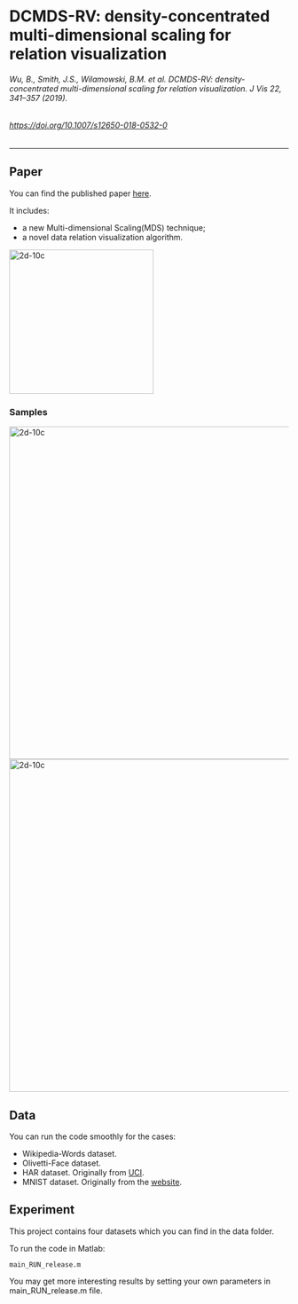 # DCMDS-RV: density-concentrated multi-dimensional scaling for relation visualization
###### Wu, B., Smith, J.S., Wilamowski, B.M. et al. DCMDS-RV: density-concentrated multi-dimensional scaling for relation visualization. J Vis 22, 341–357 (2019). 
###### https://doi.org/10.1007/s12650-018-0532-0
---

## Paper

You can find the published paper [here](https://link.springer.com/article/10.1007/s12650-018-0532-0#citeas). 

It includes:

  * a new Multi-dimensional Scaling(MDS) technique;
  * a novel data relation visualization algorithm.

<img src="https://media.springernature.com/original/springer-static/image/art%3A10.1007%2Fs12650-018-0532-0/MediaObjects/12650_2018_532_Fig1_HTML.png" alt="2d-10c" title="sample-results" width="260px" style="max-width: 100%;float:center;"/>

### Samples

<img src="https://media.springernature.com/original/springer-static/image/art%3A10.1007%2Fs12650-018-0532-0/MediaObjects/12650_2018_532_Figa_HTML.png" alt="2d-10c" title="sample-results" width="600px" style="max-width: 100%;float:center;"/>

<img src="https://media.springernature.com/original/springer-static/image/art%3A10.1007%2Fs12650-018-0532-0/MediaObjects/12650_2018_532_Fig19_HTML.png" alt="2d-10c" title="sample-results" width="600px" style="max-width: 100%;float:center;"/>

## Data
You can run the code smoothly for the cases:

  * Wikipedia-Words dataset.
  * Olivetti-Face dataset.
  * HAR dataset. Originally from [UCI](https://archive.ics.uci.edu/ml/machine-learning-databases/00240/).
  * MNIST dataset. Originally from the [website](http://yann.lecun.com/exdb/mnist/).

## Experiment

This project contains four datasets which you can find in the data folder.

To run the code in Matlab:

```
main_RUN_release.m
```
You may get more interesting results by setting your own parameters in main_RUN_release.m file.
